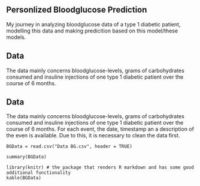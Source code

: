 ## Personlized Bloodglucose Prediction

My journey in analyzing bloodglucose data of a type 1 diabetic patient, modelling this data and making predicition based on this model/these models.

## Data

The data mainly concerns bloodglucose-levels, grams of carbohydrates consumed and insuline injections of one type 1 diabetic patient over the course of 6 months.

## Data

The data mainly concerns bloodglucose-levels, grams of carbohydrates consumed and insuline injections of one type 1 diabetic patient over the course of 6 months. For each event, the date, timestamp an a description of the even is available. Due to this, it is necessary to clean the data first.

```{r, include=FALSE}
BGData = read.csv("Data BG.csv", header = TRUE)
```
```{r BGData}
summary(BGData)
```

```{r}
library(knitr) # the package that renders R markdown and has some good additional functionality
kable(BGData)
```


